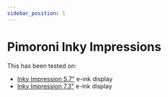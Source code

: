 ```yaml
---
sidebar_position: 1
---
```


# Pimoroni Inky Impressions

This has been tested on:

- [Inky Impression 5.7"](https://shop.pimoroni.com/products/inky-impression-5-7?variant=32298701324371) e-ink display
- [Inky Impression 7.3"](https://shop.pimoroni.com/products/inky-impression-7-3?variant=40512683376723) e-ink display

